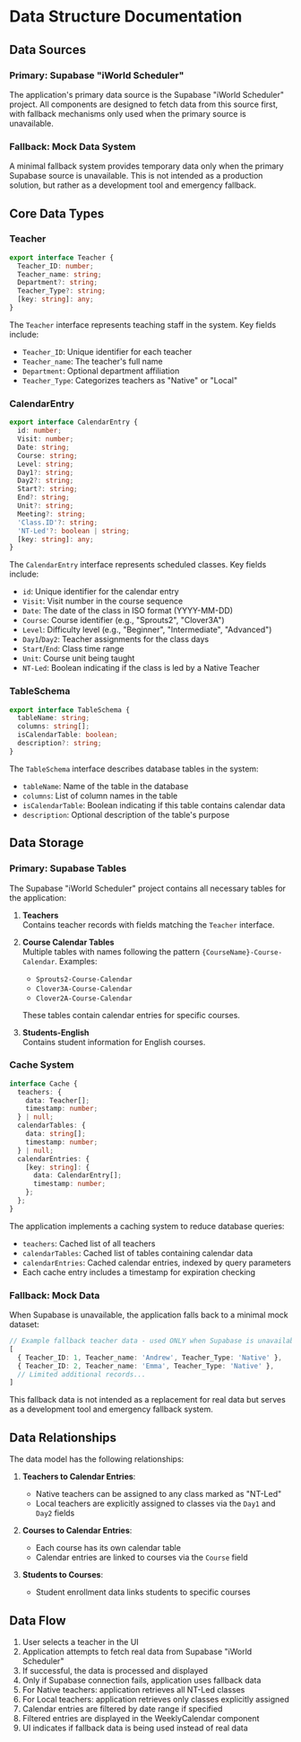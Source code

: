 # Data Structure Documentation

## Data Sources

### Primary: Supabase "iWorld Scheduler"
The application's primary data source is the Supabase "iWorld Scheduler" project. All components are designed to fetch data from this source first, with fallback mechanisms only used when the primary source is unavailable.

### Fallback: Mock Data System
A minimal fallback system provides temporary data only when the primary Supabase source is unavailable. This is not intended as a production solution, but rather as a development tool and emergency fallback.

## Core Data Types

### Teacher
```typescript
export interface Teacher {
  Teacher_ID: number;
  Teacher_name: string;
  Department?: string;
  Teacher_Type?: string;
  [key: string]: any;
}
```

The `Teacher` interface represents teaching staff in the system. Key fields include:
- `Teacher_ID`: Unique identifier for each teacher
- `Teacher_name`: The teacher's full name
- `Department`: Optional department affiliation
- `Teacher_Type`: Categorizes teachers as "Native" or "Local"

### CalendarEntry
```typescript
export interface CalendarEntry {
  id: number;
  Visit: number;
  Date: string;
  Course: string;
  Level: string;
  Day1?: string;
  Day2?: string;
  Start?: string;
  End?: string;
  Unit?: string;
  Meeting?: string;
  'Class.ID'?: string;
  'NT-Led'?: boolean | string;
  [key: string]: any;
}
```

The `CalendarEntry` interface represents scheduled classes. Key fields include:
- `id`: Unique identifier for the calendar entry
- `Visit`: Visit number in the course sequence
- `Date`: The date of the class in ISO format (YYYY-MM-DD)
- `Course`: Course identifier (e.g., "Sprouts2", "Clover3A")
- `Level`: Difficulty level (e.g., "Beginner", "Intermediate", "Advanced")
- `Day1`/`Day2`: Teacher assignments for the class days
- `Start`/`End`: Class time range
- `Unit`: Course unit being taught
- `NT-Led`: Boolean indicating if the class is led by a Native Teacher

### TableSchema
```typescript
export interface TableSchema {
  tableName: string;
  columns: string[];
  isCalendarTable: boolean;
  description?: string;
}
```

The `TableSchema` interface describes database tables in the system:
- `tableName`: Name of the table in the database
- `columns`: List of column names in the table
- `isCalendarTable`: Boolean indicating if this table contains calendar data
- `description`: Optional description of the table's purpose

## Data Storage

### Primary: Supabase Tables
The Supabase "iWorld Scheduler" project contains all necessary tables for the application:

1. **Teachers**  
   Contains teacher records with fields matching the `Teacher` interface.

2. **Course Calendar Tables**  
   Multiple tables with names following the pattern `{CourseName}-Course-Calendar`.
   Examples:
   - `Sprouts2-Course-Calendar`
   - `Clover3A-Course-Calendar`
   - `Clover2A-Course-Calendar`
   
   These tables contain calendar entries for specific courses.

3. **Students-English**  
   Contains student information for English courses.

### Cache System
```typescript
interface Cache {
  teachers: {
    data: Teacher[];
    timestamp: number;
  } | null;
  calendarTables: {
    data: string[];
    timestamp: number;
  } | null;
  calendarEntries: {
    [key: string]: {
      data: CalendarEntry[];
      timestamp: number;
    };
  };
}
```

The application implements a caching system to reduce database queries:
- `teachers`: Cached list of all teachers
- `calendarTables`: Cached list of tables containing calendar data
- `calendarEntries`: Cached calendar entries, indexed by query parameters
- Each cache entry includes a timestamp for expiration checking

### Fallback: Mock Data
When Supabase is unavailable, the application falls back to a minimal mock dataset:

```typescript
// Example fallback teacher data - used ONLY when Supabase is unavailable
[
  { Teacher_ID: 1, Teacher_name: 'Andrew', Teacher_Type: 'Native' },
  { Teacher_ID: 2, Teacher_name: 'Emma', Teacher_Type: 'Native' },
  // Limited additional records...
]
```

This fallback data is not intended as a replacement for real data but serves as a development tool and emergency fallback system.

## Data Relationships

The data model has the following relationships:

1. **Teachers to Calendar Entries**:
   - Native teachers can be assigned to any class marked as "NT-Led"
   - Local teachers are explicitly assigned to classes via the `Day1` and `Day2` fields

2. **Courses to Calendar Entries**:
   - Each course has its own calendar table
   - Calendar entries are linked to courses via the `Course` field

3. **Students to Courses**:
   - Student enrollment data links students to specific courses

## Data Flow

1. User selects a teacher in the UI
2. Application attempts to fetch real data from Supabase "iWorld Scheduler"
3. If successful, the data is processed and displayed
4. Only if Supabase connection fails, application uses fallback data
5. For Native teachers: application retrieves all NT-Led classes
6. For Local teachers: application retrieves only classes explicitly assigned
7. Calendar entries are filtered by date range if specified
8. Filtered entries are displayed in the WeeklyCalendar component
9. UI indicates if fallback data is being used instead of real data 